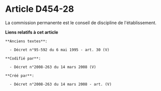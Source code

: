 # Article D454-28

La commission permanente est le conseil de discipline de l'établissement.

**Liens relatifs à cet article**

	**Anciens textes**:

	  - Décret n°95-592 du 6 mai 1995 - art. 30 (V)

	**Codifié par**:

	  - Décret n°2008-263 du 14 mars 2008 (V)

	**Créé par**:

	  - Décret n°2008-263 du 14 mars 2008 - art. (V)
